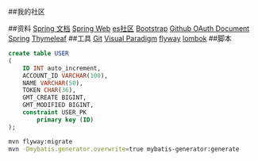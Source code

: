 ##我的社区

##资料
[Spring 文档](https://spring.io/guides)
[Spring Web](https://spring.io/guides/gs/serving-web-content/)
[es社区](https://elasticsearch.cn/explore/)
[Bootstrap](https://v3.bootcss.com/components/)
[Github OAuth  Document](https://developer.github.com/apps/building-oauth-apps/creating-an-oauth-app/)
[Spring](https://docs.spring.io/spring-boot/docs/2.0.0.RC1/reference/htmlsingle/#boot-features-embedded-database-support)
[Thymeleaf](https://www.thymeleaf.org/doc/tutorials/3.0/usingthymeleaf.html#setting-attribute-values)
##工具
[Git](https://git-scm.com/download)
[Visual Paradigm](https://www.visual-paradigm.com)
[flyway](https://flywaydb.org/getstarted/firststeps/maven)
[lombok](https://projectlombok.org/features/all)
##脚本
```sql
create table USER
(
	ID INT auto_increment,
	ACCOUNT_ID VARCHAR(100),
	NAME VARCHAR(50),
	TOKEN CHAR(36),
	GMT_CREATE BIGINT,
	GMT_MODIFIED BIGINT,
	constraint USER_PK
		primary key (ID)
);
```
```bash
mvn flyway:migrate
mvn -Dmybatis.generator.overwrite=true mybatis-generator:generate
```